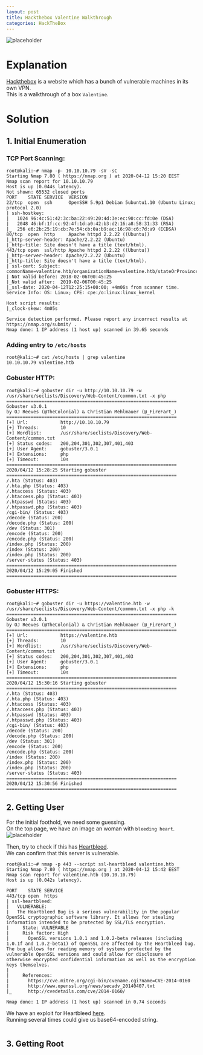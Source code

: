 ```yaml
---
layout: post
title: Hackthebox Valentine Walkthrough
categories: HackTheBox
---
```


![placeholder](https://media.githubusercontent.com/media/inar1/inar1.github.io/master/public/images/2020-04-15/valentine.png)

# Explanation
<a href="https://www.hackthebox.eu">Hackthebox</a> is a website which has a bunch of vulnerable machines in its own VPN.<br>
This is a walkthrough of a box `Valentine`.

# Solution
## 1. Initial Enumeration
### TCP Port Scanning:
```shell
root@kali:~# nmap -p- 10.10.10.79 -sV -sC
Starting Nmap 7.80 ( https://nmap.org ) at 2020-04-12 15:20 EEST
Nmap scan report for 10.10.10.79
Host is up (0.044s latency).
Not shown: 65532 closed ports
PORT    STATE SERVICE  VERSION
22/tcp  open  ssh      OpenSSH 5.9p1 Debian 5ubuntu1.10 (Ubuntu Linux; protocol 2.0)
| ssh-hostkey:
|   1024 96:4c:51:42:3c:ba:22:49:20:4d:3e:ec:90:cc:fd:0e (DSA)
|   2048 46:bf:1f:cc:92:4f:1d:a0:42:b3:d2:16:a8:58:31:33 (RSA)
|_  256 e6:2b:25:19:cb:7e:54:cb:0a:b9:ac:16:98:c6:7d:a9 (ECDSA)
80/tcp  open  http     Apache httpd 2.2.22 ((Ubuntu))
|_http-server-header: Apache/2.2.22 (Ubuntu)
|_http-title: Site doesn't have a title (text/html).
443/tcp open  ssl/http Apache httpd 2.2.22 ((Ubuntu))
|_http-server-header: Apache/2.2.22 (Ubuntu)
|_http-title: Site doesn't have a title (text/html).
| ssl-cert: Subject: commonName=valentine.htb/organizationName=valentine.htb/stateOrProvinceName=FL/countryName=US
| Not valid before: 2018-02-06T00:45:25
|_Not valid after:  2019-02-06T00:45:25
|_ssl-date: 2020-04-12T12:25:15+00:00; +4m06s from scanner time.
Service Info: OS: Linux; CPE: cpe:/o:linux:linux_kernel

Host script results:
|_clock-skew: 4m05s

Service detection performed. Please report any incorrect results at https://nmap.org/submit/ .
Nmap done: 1 IP address (1 host up) scanned in 39.65 seconds
```

### Adding entry to `/etc/hosts`
```shell
root@kali:~# cat /etc/hosts | grep valentine
10.10.10.79 valentine.htb
```

### Gobuster HTTP:
```shell
root@kali:~# gobuster dir -u http://10.10.10.79 -w /usr/share/seclists/Discovery/Web-Content/common.txt -x php
===============================================================
Gobuster v3.0.1
by OJ Reeves (@TheColonial) & Christian Mehlmauer (@_FireFart_)
===============================================================
[+] Url:            http://10.10.10.79
[+] Threads:        10
[+] Wordlist:       /usr/share/seclists/Discovery/Web-Content/common.txt
[+] Status codes:   200,204,301,302,307,401,403
[+] User Agent:     gobuster/3.0.1
[+] Extensions:     php
[+] Timeout:        10s
===============================================================
2020/04/12 15:28:25 Starting gobuster
===============================================================
/.hta (Status: 403)
/.hta.php (Status: 403)
/.htaccess (Status: 403)
/.htaccess.php (Status: 403)
/.htpasswd (Status: 403)
/.htpasswd.php (Status: 403)
/cgi-bin/ (Status: 403)
/decode (Status: 200)
/decode.php (Status: 200)
/dev (Status: 301)
/encode (Status: 200)
/encode.php (Status: 200)
/index.php (Status: 200)
/index (Status: 200)
/index.php (Status: 200)
/server-status (Status: 403)
===============================================================
2020/04/12 15:29:05 Finished
===============================================================
```

### Gobuster HTTPS:
```shell
root@kali:~# gobuster dir -u https://valentine.htb -w /usr/share/seclists/Discovery/Web-Content/common.txt -x php -k
===============================================================
Gobuster v3.0.1
by OJ Reeves (@TheColonial) & Christian Mehlmauer (@_FireFart_)
===============================================================
[+] Url:            https://valentine.htb
[+] Threads:        10
[+] Wordlist:       /usr/share/seclists/Discovery/Web-Content/common.txt
[+] Status codes:   200,204,301,302,307,401,403
[+] User Agent:     gobuster/3.0.1
[+] Extensions:     php
[+] Timeout:        10s
===============================================================
2020/04/12 15:30:16 Starting gobuster
===============================================================
/.hta (Status: 403)
/.hta.php (Status: 403)
/.htaccess (Status: 403)
/.htaccess.php (Status: 403)
/.htpasswd (Status: 403)
/.htpasswd.php (Status: 403)
/cgi-bin/ (Status: 403)
/decode (Status: 200)
/decode.php (Status: 200)
/dev (Status: 301)
/encode (Status: 200)
/encode.php (Status: 200)
/index (Status: 200)
/index.php (Status: 200)
/index.php (Status: 200)
/server-status (Status: 403)
===============================================================
2020/04/12 15:30:56 Finished
===============================================================
```

## 2. Getting User
For the initial foothold, we need some guessing.<br>
On the top page, we have an image an woman with `bleeding heart`.
![placeholder](https://media.githubusercontent.com/media/inar1/inar1.github.io/master/public/images/2020-04-15/omg.png)

Then, try to check if this has <a href="https://heartbleed.com/">Heartbleed</a>.<br>
We can confirm that this server is vulnerable.
```shell
root@kali:~# nmap -p 443 --script ssl-heartbleed valentine.htb
Starting Nmap 7.80 ( https://nmap.org ) at 2020-04-12 15:42 EEST
Nmap scan report for valentine.htb (10.10.10.79)
Host is up (0.042s latency).

PORT    STATE SERVICE
443/tcp open  https
| ssl-heartbleed: 
|   VULNERABLE:
|   The Heartbleed Bug is a serious vulnerability in the popular OpenSSL cryptographic software library. It allows for stealing information intended to be protected by SSL/TLS encryption.
|     State: VULNERABLE
|     Risk factor: High
|       OpenSSL versions 1.0.1 and 1.0.2-beta releases (including 1.0.1f and 1.0.2-beta1) of OpenSSL are affected by the Heartbleed bug. The bug allows for reading memory of systems protected by the vulnerable OpenSSL versions and could allow for disclosure of otherwise encrypted confidential information as well as the encryption keys themselves.
|           
|     References:
|       https://cve.mitre.org/cgi-bin/cvename.cgi?name=CVE-2014-0160
|       http://www.openssl.org/news/secadv_20140407.txt 
|_      http://cvedetails.com/cve/2014-0160/

Nmap done: 1 IP address (1 host up) scanned in 0.74 seconds
```

We have an exploit for Heartbleed <a href="https://github.com/sensepost/heartbleed-poc">here</a>.<br>
Running several times could give us base64-encoded string.
```shell

```

## 3. Getting Root

